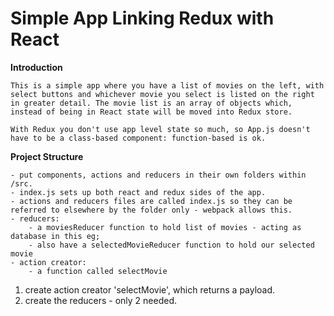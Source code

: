 # **Simple App Linking Redux with React**

**Introduction**

    This is a simple app where you have a list of movies on the left, with select buttons and whichever movie you select is listed on the right in greater detail. The movie list is an array of objects which, instead of being in React state will be moved into Redux store.

    With Redux you don't use app level state so much, so App.js doesn't have to be a class-based component: function-based is ok.

**Project Structure**

    - put components, actions and reducers in their own folders within /src.
    - index.js sets up both react and redux sides of the app.
    - actions and reducers files are called index.js so they can be referred to elsewhere by the folder only - webpack allows this.
    - reducers:
        - a moviesReducer function to hold list of movies - acting as database in this eg;
        - also have a selectedMovieReducer function to hold our selected movie
    - action creator:
        - a function called selectMovie

1. create action creator 'selectMovie', which returns a payload.
2. create the reducers - only 2 needed.

